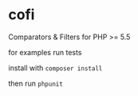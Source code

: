 # cofi
Comparators &amp; Filters for PHP >= 5.5

for examples run tests

install with `composer install`

then run `phpunit`



